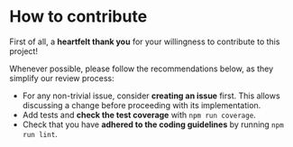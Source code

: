 # How to contribute

First of all, a **heartfelt thank you** for your willingness to contribute to this project!

Whenever possible, please follow the recommendations below, as they simplify our review process:

- For any non-trivial issue, consider **creating an issue** first. This allows discussing a change before proceeding with its implementation.
- Add tests and **check the test coverage** with `npm run coverage`.
- Check that you have **adhered to the coding guidelines** by running `npm run lint`.
